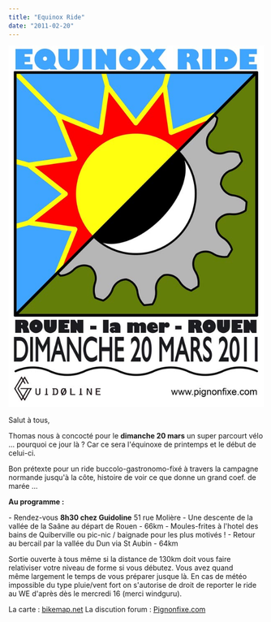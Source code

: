 ```yaml
---
title: "Equinox Ride"
date: "2011-02-20"
---
```


[![](images/equinox-ride-bleu.jpg "equinox ride bleu")](http://www.guidoline.com/2011/02/20/equinox-ride-rouenla-merrouen/equinox-ride-bleu/)

Salut à tous,

Thomas nous à concocté pour le **dimanche 20 mars** un super parcourt vélo ... pourquoi ce jour là ? Car ce sera l'équinoxe de printemps et le début de celui-ci.

Bon prétexte pour un ride buccolo-gastronomo-fixé à travers la campagne normande jusqu'à la côte, histoire de voir ce que donne un grand coef. de marée ...

**Au programme :**

\- Rendez-vous **8h30 chez Guidoline** 51 rue Molière - Une descente de la vallée de la Saâne au départ de Rouen - 66km - Moules-frites à l'hotel des bains de Quiberville ou pic-nic / baignade pour les plus motivés ! - Retour au bercail par la vallée du Dun via St Aubin - 64km

Sortie ouverte à tous même si la distance de 130km doit vous faire relativiser votre niveau de forme si vous débutez. Vous avez quand même largement le temps de vous préparer jusque là. En cas de météo impossible du type pluie/vent fort on s'autorise de droit de reporter le ride au WE d'après dès le mercredi 16 (merci windguru).

La carte : [bikemap.net](http://www.bikemap.net/route/628844 "bikemap.net") La discution forum : [Pignonfixe.com](http://www.pignonfixe.com/comments.php?DiscussionID=64908&page=1)
